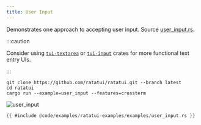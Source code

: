 ```yaml
---
title: User Input
---
```


Demonstrates one approach to accepting user input. Source
[user_input.rs](https://github.com/ratatui/ratatui/blob/main/examples/apps/input-form/src/main.rs).

:::caution

Consider using [`tui-textarea`](https://crates.io/crates/tui-textarea) or
[`tui-input`](https://crates.io/crates/tui-input) crates for more functional text entry UIs.

:::

```shell title=run example
git clone https://github.com/ratatui/ratatui.git --branch latest
cd ratatui
cargo run --example=user_input --features=crossterm
```

![user_input](user_input.gif)

```rust title=user_input.rs
{{ #include @code/examples/ratatui-examples/examples/user_input.rs }}
```
